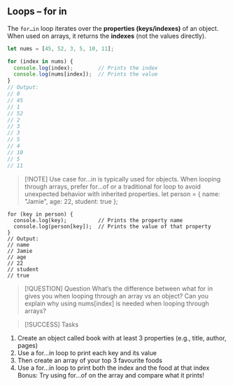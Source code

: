 ## Loops – for in

The `for…in` loop iterates over the **properties (keys/indexes)** of an object.  
When used on arrays, it returns the **indexes** (not the values directly).

```js
let nums = [45, 52, 3, 5, 10, 11];

for (index in nums) {
  console.log(index);        // Prints the index
  console.log(nums[index]);  // Prints the value
}
// Output:
// 0
// 45
// 1
// 52
// 2
// 3
// 3
// 5
// 4
// 10
// 5
// 11
```

> [!NOTE] Use case
> for…in is typically used for objects. When looping through arrays, prefer for…of or a traditional for loop to avoid unexpected behavior with inherited properties.
> let person = { name: "Jamie", age: 22, student: true };

```
for (key in person) {
  console.log(key);          // Prints the property name
  console.log(person[key]);  // Prints the value of that property
}
// Output:
// name
// Jamie
// age
// 22
// student
// true
```

> [!QUESTION] Question
What’s the difference between what for in gives you when looping through an array vs an object?
Can you explain why using nums[index] is needed when looping through arrays?

> [!SUCCESS] Tasks

1. Create an object called book with at least 3 properties (e.g., title, author, pages)
2. Use a for...in loop to print each key and its value
3. Then create an array of your top 3 favourite foods
4. Use a for...in loop to print both the index and the food at that index
Bonus: Try using for...of on the array and compare what it prints!